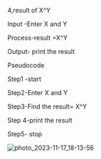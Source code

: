 4,result of X^Y

Input -Enter X and Y

Process-result =X^Y

Output- print the result 


Pseudocode

Step1 -start

Step2-Enter X and Y

Step3-Find the result= X^Y

Step 4-print the result

Step5- stop

![photo_2023-11-17_18-13-56](https://github.com/SWEG-2015EC-Batch/Code-Crafters/assets/149156568/681e5d5b-f3ae-4612-b18d-22ab09f4b9ee)
